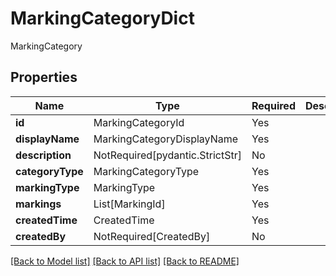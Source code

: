 # MarkingCategoryDict

MarkingCategory

## Properties
| Name | Type | Required | Description |
| ------------ | ------------- | ------------- | ------------- |
**id** | MarkingCategoryId | Yes |  |
**displayName** | MarkingCategoryDisplayName | Yes |  |
**description** | NotRequired[pydantic.StrictStr] | No |  |
**categoryType** | MarkingCategoryType | Yes |  |
**markingType** | MarkingType | Yes |  |
**markings** | List[MarkingId] | Yes |  |
**createdTime** | CreatedTime | Yes |  |
**createdBy** | NotRequired[CreatedBy] | No |  |


[[Back to Model list]](../../../../README.md#models-v2-link) [[Back to API list]](../../../../README.md#apis-v2-link) [[Back to README]](../../../../README.md)
